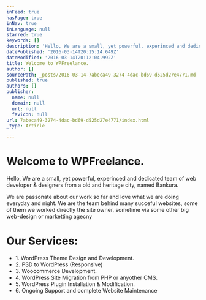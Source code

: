 ```yaml
---
inFeed: true
hasPage: true
inNav: true
inLanguage: null
starred: true
keywords: []
description: 'Hello, We are a small, yet powerful, experinced and dedicated team of web developer & designers from a old and heritage city, named Bankura.'
datePublished: '2016-03-14T20:15:14.649Z'
dateModified: '2016-03-14T20:12:04.992Z'
title: Welcome to WPFreelance.
author: []
sourcePath: _posts/2016-03-14-7abeca49-3274-4dac-bd69-d525d27e4771.md
published: true
authors: []
publisher:
  name: null
  domain: null
  url: null
  favicon: null
url: 7abeca49-3274-4dac-bd69-d525d27e4771/index.html
_type: Article

---
```

# Welcome to WPFreelance.

Hello, We are a small, yet powerful, experinced and dedicated team of web developer & designers from a old and heritage city, named Bankura.

We are passonate about our work so far and love what we are doing everyday and night. We are the team behind many succeful websites, some of them we worked directly the site owner, sometime via some other big web-design or marketting agecny

# Our Services:

* 1\. WordPress Theme Design and Development.
* 2\. PSD to WordPress (Responsive)
* 3\. Woocommerce Development.
* 4\. WordPress Site Migration from PHP or anyother CMS.
* 5\. WordPress Plugin Installation & Modification.
* 6\. Ongoing Support and complete Website Maintenance